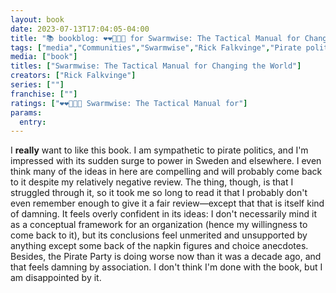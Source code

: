 ```yaml
---
layout: book
date: 2023-07-13T17:04:05-04:00
title: "📚 bookblog: ❤️❤️🖤🖤🖤 for Swarmwise: The Tactical Manual for Changing the World, by Rick Falkvinge"
tags: ["media","Communities","Swarmwise","Rick Falkvinge","Pirate politics"]
media: ["book"]
titles: ["Swarmwise: The Tactical Manual for Changing the World"]
creators: ["Rick Falkvinge"]
series: [""]
franchise: [""]
ratings: ["❤️❤️🖤🖤🖤 Swarmwise: The Tactical Manual for"]
params:
  entry:
---
```

I **really** want to like this book. I am sympathetic to pirate politics, and I'm impressed with its sudden surge to power in Sweden and elsewhere. I even think many of the ideas in here are compelling and will probably come back to it despite my relatively negative review. The thing, though, is that I struggled through it, so it took me so long to read it that I probably don't even remember enough to give it a fair review—except that that is itself kind of damning. It feels overly confident in its ideas: I don't necessarily mind it as a conceptual framework for an organization (hence my willingness to come back to it), but its conclusions feel unmerited and unsupported by anything except some back of the napkin figures and choice anecdotes. Besides, the Pirate Party is doing worse now than it was a decade ago, and that feels damning by association. I don't think I'm done with the book, but I am disappointed by it.
